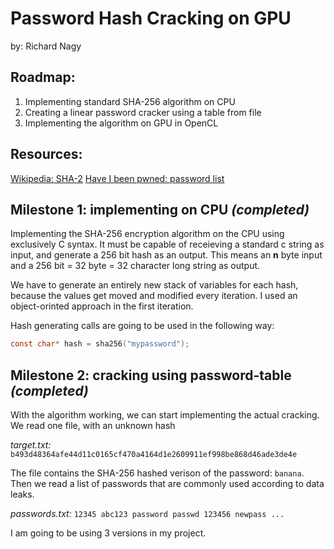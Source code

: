 # Password Hash Cracking on GPU
by: Richard Nagy

## Roadmap:
1. Implementing standard SHA-256 algorithm on CPU
2. Creating a linear password cracker using a table from file
3. Implementing the algorithm on GPU in OpenCL

## Resources:
[Wikipedia: SHA-2](https://en.wikipedia.org/wiki/SHA-2)
[Have I been pwned: password list](https://haveibeenpwned.com/Passwords)


## Milestone 1: implementing on CPU *(completed)*
Implementing the SHA-256 encryption algorithm on the CPU using exclusively C syntax. It must be capable of receieving a standard c string as input, and generate a 256 bit hash as an output. This means an **n** byte input and a 256 bit = 32 byte = 32 character long string as output.

We have to generate an entirely new stack of variables for each hash, because the values get moved and modified every iteration. I used an object-orinted approach in the first iteration.

Hash generating calls are going to be used in the following way:
```c
const char* hash = sha256("mypassword");
```

## Milestone 2: cracking using password-table *(completed)*
With the algorithm working, we can start implementing the actual cracking. We read one file, with an unknown hash

*target.txt:*
``
b493d48364afe44d11c0165cf470a4164d1e2609911ef998be868d46ade3de4e
``

The file contains the SHA-256 hashed verison of the password: ``banana``. Then we read a list of passwords that are commonly used according to data leaks.

*passwords.txt:*
``
12345
abc123
password
passwd
123456
newpass
...
``

I am going to be using 3 versions in my project.


